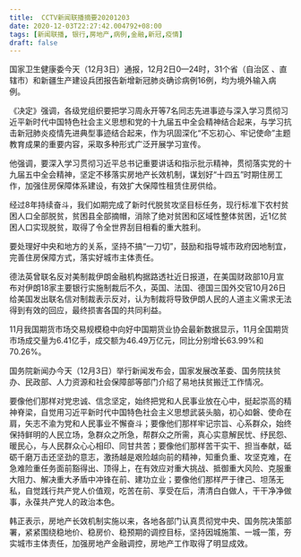 ```yaml
---
title:  CCTV新闻联播摘要20201203
date: 2020-12-03T22:27:42.004792+08:00
tags: [新闻联播, 银行,房地产,病例,金融,新冠,疫情]
draft: false
---
```


国家卫生健康委今天（12月3日）通报，12月2日0—24时，31个省（自治区 、直辖市）和新疆生产建设兵团报告新增<span class="keywords_content">新冠</span>肺炎确诊<span class="keywords_content">病例</span>16例，均为境外输入<span class="keywords_content">病例</span>。

《决定》强调，各级党组织要把学习周永开等7名同志先进事迹与深入学习贯彻习近平新时代中国特色社会主义思想和党的十九届五中全会精神结合起来，与学习抗击<span class="keywords_content">新冠</span>肺炎<span class="keywords_content">疫情</span>先进典型事迹结合起来，作为巩固深化“不忘初心、牢记使命”主题教育成果的重要内容，采取多种形式广泛开展学习宣传。

他强调，要深入学习贯彻习近平总书记重要讲话和指示批示精神，贯彻落实党的十九届五中全会精神，坚定不移落实<span class="keywords_fund"><span class="keywords_fund"><span class="keywords_fund">房地产</span></span></span>长效机制，谋划好“十四五”时期住房工作，加强住房保障体系建设，有效扩大保障性租赁住房供给。

经过8年持续奋斗，我们如期完成了新时代脱贫攻坚目标任务，现行标准下农村贫困人口全部脱贫，贫困县全部摘帽，消除了绝对贫困和区域性整体贫困，近1亿贫困人口实现脱贫，取得了令全世界刮目相看的重大胜利。

要处理好中央和地方的关系，坚持不搞“一刀切”，鼓励和指导城市政府因地制宜，完善住房保障方式，落实好城市主体责任。

德法英曾联名反对美制裁伊朗<span class="keywords_fund">金融</span>机构据路透社近日报道，在美国财政部10月宣布对伊朗18家主要<span class="keywords_fund">银行</span>实施制裁后不久，英国、法国、德国三国外交官10月26日给美国发出联名信对制裁表示反对，认为制裁将导致伊朗人民的人道主义需求无法得到有效的回应，最终损害各国的共同利益。

11月我国期货市场交易规模稳中向好中国期货业协会最新数据显示，11月全国期货市场成交量为6.41亿手，成交额为46.49万亿元，同比分别增长63.99%和70.26%。

国务院新闻办今天（12月3日）举行新闻发布会，国家发展改革委、国务院扶贫办、民政部、人力资源和社会保障部等部门介绍了易地扶贫搬迁工作情况。

要像他们那样对党忠诚、信念坚定，始终把党和人民事业放在心中，挺起崇高的精神脊梁，自觉用习近平新时代中国特色社会主义思想武装头脑，初心如磐、使命在肩，矢志不渝为党和人民事业不懈奋斗；要像他们那样牢记宗旨、心系群众，始终保持鲜明的人民立场，急群众之所急，帮群众之所需，真心实意解民忧、纾民怨、暖民心，与人民群众心心相印、同甘共苦；要像他们那样苦干实干、担当奉献，砥砺千磨万击还坚劲的意志，激扬越是艰险越向前的精神，知重负重、攻坚克难，在急难险重任务面前豁得出、顶得上，在有效应对重大挑战、抵御重大风险、克服重大阻力、解决重大矛盾中冲锋在前、建功立业；要像他们那样严于律己、坦荡无私，自觉践行共产党人价值观，吃苦在前、享受在后，清清白白做人，干干净净做事，永葆共产党人的政治本色。

韩正表示，<span class="keywords_fund"><span class="keywords_fund"><span class="keywords_fund">房地产</span></span></span>长效机制实施以来，各地各部门认真贯彻党中央、国务院决策部署，紧紧围绕稳地价、稳房价、稳预期的调控目标，坚持因城施策、一城一策，夯实城市主体责任，加强<span class="keywords_fund"><span class="keywords_fund"><span class="keywords_fund">房地产</span></span></span><span class="keywords_fund">金融</span>调控，<span class="keywords_fund"><span class="keywords_fund"><span class="keywords_fund">房地产</span></span></span>工作取得了明显成效。
